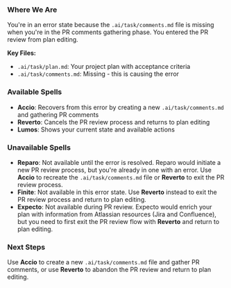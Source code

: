 ### Where We Are
You're in an error state because the `.ai/task/comments.md` file is missing when you're in the PR comments gathering phase. You entered the PR review from plan editing.

**Key Files:**
- `.ai/task/plan.md`: Your project plan with acceptance criteria
- `.ai/task/comments.md`: Missing - this is causing the error

### Available Spells
- **Accio**: Recovers from this error by creating a new `.ai/task/comments.md` and gathering PR comments
- **Reverto**: Cancels the PR review process and returns to plan editing
- **Lumos**: Shows your current state and available actions

### Unavailable Spells
- **Reparo**: Not available until the error is resolved. Reparo would initiate a new PR review process, but you're already in one with an error. Use **Accio** to recreate the `.ai/task/comments.md` file or **Reverto** to exit the PR review process.
- **Finite**: Not available in this error state. Use **Reverto** instead to exit the PR review process and return to plan editing.
- **Expecto**: Not available during PR review. Expecto would enrich your plan with information from Atlassian resources (Jira and Confluence), but you need to first exit the PR review flow with **Reverto** and return to plan editing.

### Next Steps
Use **Accio** to create a new `.ai/task/comments.md` file and gather PR comments, or use **Reverto** to abandon the PR review and return to plan editing.